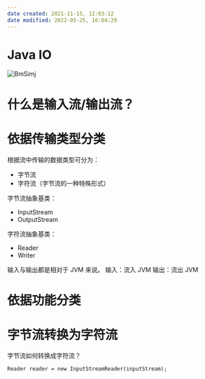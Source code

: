 ```yaml
---
date created: 2021-11-15, 12:03:12
date modified: 2022-05-25, 16:04:29
---
```


# Java IO

![BmSimj](https://pic-bed-615.oss-cn-beijing.aliyuncs.com/BmSimj.jpg)

# 什么是输入流/输出流？

# 依据传输类型分类

根据流中传输的数据类型可分为：

- 字节流
- 字符流（字节流的一种特殊形式）

字节流抽象基类：

- InputStream
- OutputStream

字符流抽象基类：

- Reader
- Writer

输入与输出都是相对于 JVM 来说。
输入：流入 JVM
输出：流出 JVM

# 依据功能分类

# 字节流转换为字符流

字节流如何转换成字符流？

`Reader reader = new InputStreamReader(inputStream);`
